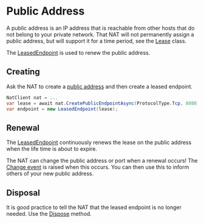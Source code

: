 ﻿# Public Address

A public address is an IP address that is reachable from other hosts that do not
belong to your private network.  That NAT will not permanently assign a public address,
but will support it for a time period, see the [Lease](xref:Makaretu.Nat.Lease) class.  

The [LeasedEndpoint](xref:Makaretu.Nat.LeasedEndpoint) is used to renew the
public address.

## Creating

Ask the NAT to create a [public address](xref:Makaretu.Nat.NatClient.CreatePublicEndpointAsync*) and then create a leased endpoint.

```csharp
NatClient nat = ...
var lease = await nat.CreatePublicEndpointAsync(ProtocolType.Tcp, 8080);
var endpoint = new LeasedEndpoint(lease);
```

## Renewal

The [LeasedEndpoint](xref:Makaretu.Nat.LeasedEndpoint) continuously renews the lease on the public address when the
life time is about to expire. 

The NAT can change the public address or port when a renewal occurs!
The [Change event](xref:Makaretu.Nat.LeasedEndpoint.Changed) is raised when this occurs.  You can then use this to inform
others of your new public address.
 
## Disposal

It is good practice to tell the NAT that the leased endpoint is no longer needed.
Use the [Dispose](xref:Makaretu.Nat.LeasedEndpoint.Dispose*) method.
